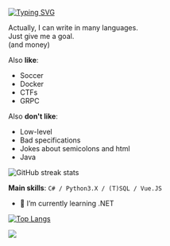 [![Typing SVG](https://readme-typing-svg.herokuapp.com?color=%2336BCF7&lines=Hardcode,%20suffering%20and%20.NET)](https://git.io/typing-svg)

Actually, I can write in many languages.  
Just give me a goal.  
(and money)  

Also **like**:  
* Soccer
* Docker
* CTFs
* GRPC

Also **don't like**:
* Low-level
* Bad specifications
* Jokes about semicolons and html   
* Java

![GitHub streak stats](https://github-readme-streak-stats.herokuapp.com/?user=icYFTL)  

**Main skills**: `C# / Python3.X / (T)SQL / Vue.JS`

- 🌱 I’m currently learning .NET 


[![Top Langs](https://github-readme-stats.vercel.app/api/top-langs/?username=icYFTL)](https://github.com/anuraghazra/github-readme-stats)

![](https://komarev.com/ghpvc/?username=icyftl&color=blueviolet)
